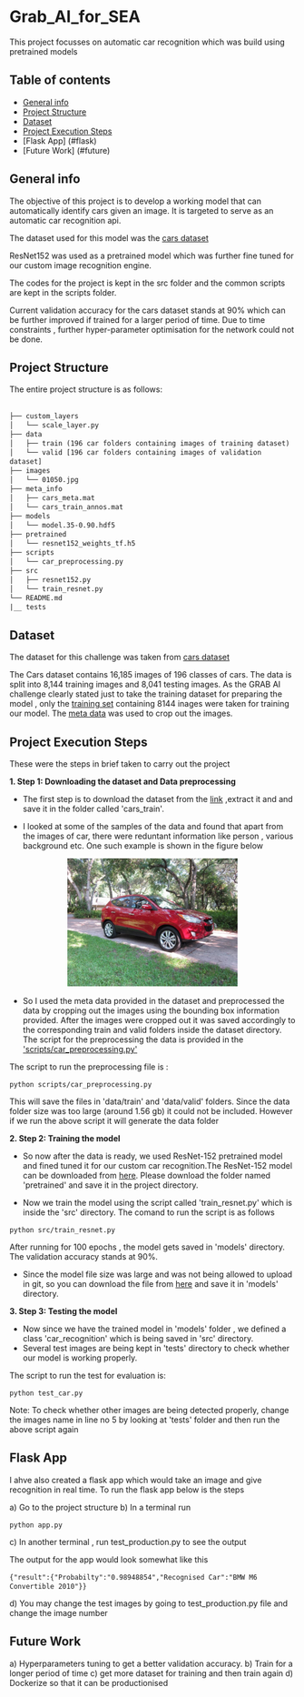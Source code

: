 # Grab_AI_for_SEA
This project focusses on automatic car recognition which was build using pretrained models

## Table of contents
* [General info](#general-info)
* [Project Structure](#project_str)
* [Dataset](#data)
* [Project Execution Steps](#project)
* [Flask App] (#flask)
* [Future Work] (#future)

<a name="general-info"></a>
## General info
The objective of this project is to develop a working model that can automatically identify cars given an image. It is targeted to serve as an automatic car recognition api.

The dataset used for this model was the [cars dataset](https://ai.stanford.edu/~jkrause/cars/car_dataset.html)

ResNet152 was used as a pretrained model which was further fine tuned for our custom image recognition engine.

The codes for the project is kept in the src folder and the common scripts are kept in the scripts folder.

Current validation accuracy for the cars dataset stands at 90% which can be further improved if trained for a larger period of time. Due to time constraints , further hyper-parameter optimisation for the network could not be done.

<a name="project_str"></a>
## Project Structure

The entire project structure is as follows:
```

├── custom_layers
│   └── scale_layer.py
├── data
│   ├── train (196 car folders containing images of training dataset)
│   └── valid [196 car folders containing images of validation dataset]
├── images
│   └── 01050.jpg
├── meta_info
│   ├── cars_meta.mat
│   └── cars_train_annos.mat
├── models
│   └── model.35-0.90.hdf5
├── pretrained
│   └── resnet152_weights_tf.h5
├── scripts
│   └── car_preprocessing.py
├── src
│   ├── resnet152.py
│   └── train_resnet.py
└── README.md
|__ tests

```
<a name="data"></a>
## Dataset

The dataset for this challenge was taken from [cars dataset](https://ai.stanford.edu/~jkrause/cars/car_dataset.html)

The Cars dataset contains 16,185 images of 196 classes of cars. The data is split into 8,144 training images and 8,041 testing images. As the GRAB AI challenge clearly stated just to take the training dataset for preparing the model , only the [training set](http://imagenet.stanford.edu/internal/car196/cars_train.tgz) containing 8144 inages were taken for training our model.
The [meta data](https://ai.stanford.edu/~jkrause/cars/car_devkit.tgz) was used to crop out the images.

<a name="project"></a>
## Project Execution Steps

These were the steps in brief taken to carry out the project

**1. Step 1: Downloading the dataset and Data preprocessing**

* The first step is to download the dataset from the [link](http://imagenet.stanford.edu/internal/car196/cars_train.tgz) ,extract it and and save it in the folder called 'cars_train'.

* I looked at some of the samples of the data and found that apart from the images of car, there were reduntant information like person , various background etc. One such example is shown in the figure below
<div style="text-align: center"><img src="images/01050.jpg" width="300"/></div>


* So I used the meta data provided in the dataset and preprocessed the data by cropping out the images using the bounding box information provided. After the images were cropped out it was saved accordingly to the corresponding train and valid folders inside the dataset directory. The script for the preprocessing the data is provided  in the ['scripts/car_preprocessing.py'](https://github.com/spcCodes/Grab_AI_for_SEA/blob/master/scripts/car_preprocessing.py)

The script to run the preprocessing file is :

```
python scripts/car_preprocessing.py
```

This will save the files in 'data/train' and 'data/valid' folders. Since the data folder size was too large (around 1.56 gb) it could not be included. However if we run the above script it will generate the data folder

**2. Step 2: Training the  model**

* So now after the data is ready, we used ResNet-152 pretrained model and fined tuned it for our custom car recognition.The ResNet-152 model can be downloaded from [here](https://drive.google.com/open?id=1GN82oE2vYrOUU3D0NdfMZ5dfzkGlkGYv). Please download the folder named 'pretrained' and save it in the project directory.

* Now we train the model using the script called 'train_resnet.py' which is inside the 'src' directory. The comand to run the script is as follows

```
python src/train_resnet.py
```

After running for 100 epochs , the model gets saved in 'models' directory. The validation accuracy stands at 90%.

* Since the model file size was large and was not being allowed to upload in git, so you can download the file from [here](https://drive.google.com/open?id=1WODMqBZEGqfuudpFrjiL_RzO06H8JggK) and save it in 'models' directory.

**3. Step 3: Testing the  model**

* Now since we have the trained model in 'models' folder , we defined a class 'car_recognition' which is being saved in 'src' directory. 
* Several test images are being kept in 'tests' directory to check whether our model is working properly.

The script to run the test for evaluation is:

```
python test_car.py

```

Note: To check whether other images are being detected properly, change the images name in line no 5 by looking at 'tests' folder and then run the above script again

<a name="flask"></a>
## Flask App

I ahve also created a flask app which would take an image and give recognition in real time. To run the flask app below is the steps

a) Go to the project structure
b) In a terminal run

```
python app.py
```

c) In another terminal , run test_production.py to see the output

The output for the app would look somewhat like this

```
{"result":{"Probabilty":"0.98948854","Recognised Car":"BMW M6 Convertible 2010"}}

```

d) You may change the test images by going to test_production.py file and change the image number 


<a name="future"></a>
## Future Work

a) Hyperparameters tuning to get a better validation accuracy.
b) Train for a longer period of time
c) get more dataset for training and then train again
d) Dockerize so that it can be productionised











